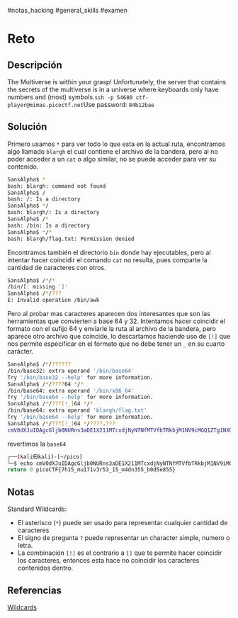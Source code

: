 #notas_hacking #general_skills #examen
# Reto
## Descripción
The Multiverse is within your grasp! Unfortunately, the server that contains the secrets of the multiverse is in a universe where keyboards only have numbers and (most) symbols.`ssh -p 54680 ctf-player@mimas.picoctf.net`Use password: `84b12bae`
## Solución
Primero usamos `*` para ver todo lo que esta en la actual ruta, encontramos algo llamado `blargh` el cual contiene el archivo de la bandera, pero al no poder acceder a un `cat` o algo similar, no se puede acceder para ver su contenido.
```bash
SansAlpha$ *
bash: blargh: command not found
SansAlpha$ /
bash: /: Is a directory
SansAlpha$ */
bash: blargh/: Is a directory
SansAlpha$ /*
bash: /bin: Is a directory
SansAlpha$ */*
bash: blargh/flag.txt: Permission denied
```
Encontramos también el directorio `bin` donde hay ejecutables, pero al intentar hacer coincidir el comando `cat` no resulta, pues comparte la cantidad de caracteres con otros.
```bash
SansAlpha$ /*/*
/bin/[: missing ']'
SansAlpha$ /*/???
E: Invalid operation /bin/awk
```
Pero al probar mas caracteres aparecen dos interesantes que son las herramientas que convierten a base 64 y 32.
Intentamos hacer coincidir el formato con el sufijo 64 y enviarle la ruta al archivo de la bandera, pero aparece otro archivo que coincide, lo descartamos haciendo uso de `[!]` que nos permite especificar en el formato que no debe tener un `_` en su cuarto carácter.
```bash
SansAlpha$ /*/??????
/bin/base32: extra operand '/bin/base64'
Try '/bin/base32 --help' for more information.
SansAlpha$ /*/????64 */*
/bin/base64: extra operand '/bin/x86_64'
Try '/bin/base64 --help' for more information.
SansAlpha$ /*/???[!_]64 */*
/bin/base64: extra operand 'blargh/flag.txt'
Try '/bin/base64 --help' for more information.
SansAlpha$ /*/???[!_]64 */????.???
cmV0dXJuIDAgcGljb0NURns3aDE1X211MTcxdjNyNTNfMTVfbTRkbjM1NV9iMGQ1ZTg1NX0=
```
revertimos  la `base64`
```bash
┌──(kali㉿kali)-[~/pico]
└─$ echo cmV0dXJuIDAgcGljb0NURns3aDE1X211MTcxdjNyNTNfMTVfbTRkbjM1NV9iMGQ1ZTg1NX0= | base64 -d
return 0 picoCTF{7h15_mu171v3r53_15_m4dn355_b0d5e855}
```
## Notas

Standard Wildcards:
- El asterisco (`*`) puede ser usado para representar cualquier cantidad de caracteres
- El signo de pregunta `?` puede representar un character simple, numero o letra.
- La combinación `[!]` es el contrario a `[]` que te permite hacer coincidir los caracteres, entonces esta hace no coincidir los caracteres contenidos dentro.
## Referencias
[Wildcards](https://tldp.org/LDP/GNU-Linux-Tools-Summary/html/x11655.htm)